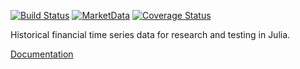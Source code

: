 [![Build Status](https://travis-ci.org/JuliaQuant/MarketData.jl.png)](https://travis-ci.org/JuliaQuant/MarketData.jl)
[![MarketData](http://pkg.julialang.org/badges/MarketData_0.5.svg)](http://pkg.julialang.org/?pkg=MarketData&ver=0.5)
[![Coverage Status](https://img.shields.io/coveralls/JuliaQuant/MarketData.jl.svg)](https://coveralls.io/r/JuliaQuant/MarketData.jl)

Historical financial time series data for research and testing in Julia.

[Documentation](http://marketdata.readthedocs.org/en/latest/)

